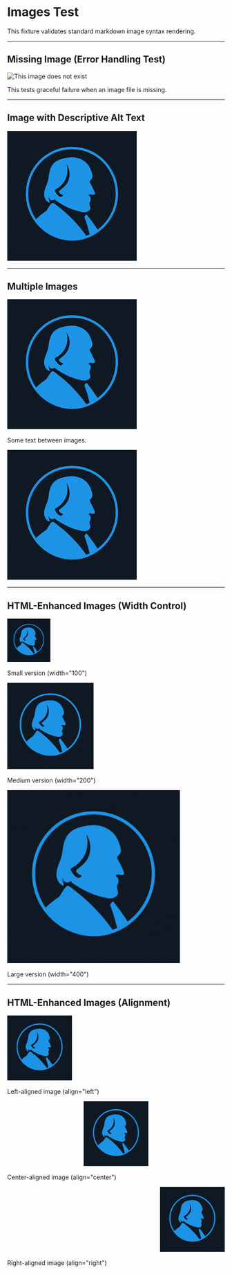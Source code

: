 # Images Test

This fixture validates standard markdown image syntax rendering.

---

## Missing Image (Error Handling Test)

![This image does not exist](nonexistent-image.png)

This tests graceful failure when an image file is missing.

---

## Image with Descriptive Alt Text

![A detailed description of what this image should contain for accessibility purposes](logo.png)

---

## Multiple Images

![First Image](logo.png)

Some text between images.

![Second Image](logo.png)

---

## HTML-Enhanced Images (Width Control)

<p><img src="logo.png" width="100"></p>

Small version (width="100")

<p><img src="logo.png" width="200"></p>

Medium version (width="200")

<p><img src="logo.png" width="400"></p>

Large version (width="400")

---

## HTML-Enhanced Images (Alignment)

<p align="left"><img src="logo.png" width="150"></p>

Left-aligned image (align="left")

<p align="center"><img src="logo.png" width="150"></p>

Center-aligned image (align="center")

<p align="right"><img src="logo.png" width="150"></p>

Right-aligned image (align="right")

